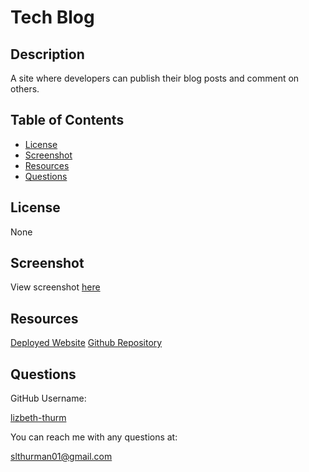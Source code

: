 
  # Tech Blog

  ## Description
  A site where developers can publish their blog posts and comment on others.

  ## Table of Contents
  - [License](#license)
  - [Screenshot](#screenshot)
  - [Resources](#resources)
  - [Questions](#questions)
  
  ## License
  None

  ## Screenshot
  View screenshot [here](./public/images/screenshot.png)
  
  ## Resources
  [Deployed Website](https://lizbeth-thurm.github.io/tech-blog/)
  [Github Repository](https://github.com/lizbeth-thurm/tech-blog)
  
  ## Questions
  GitHub Username:

  [lizbeth-thurm](https://github.com/lizbeth-thurm)

  You can reach me with any questions at:
  
  slthurman01@gmail.com
